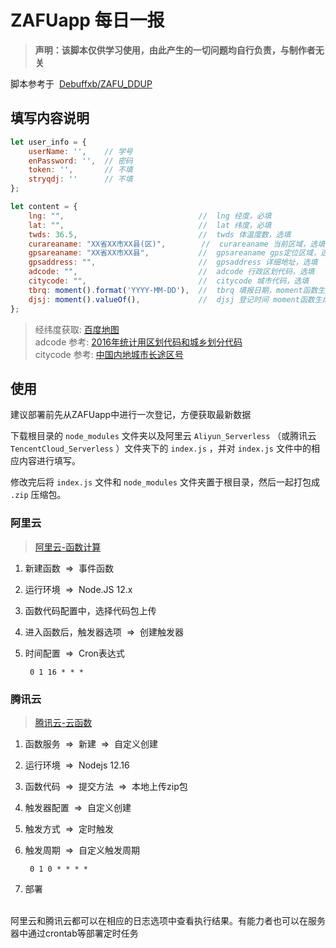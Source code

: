 # ZAFUapp 每日一报

>**声明：该脚本仅供学习使用，由此产生的一切问题均自行负责，与制作者无关**

脚本参考于&nbsp;&nbsp;[Debuffxb/ZAFU_DDUP](https://github.com/Debuffxb/ZAFU_DDUP)

## 填写内容说明

```javascript
let user_info = {
    userName: '',    // 学号
    enPassword: '',  // 密码
    token: '',       // 不填
    stryqdj: ''      // 不填
};

let content = {
    lng: "",                              //  lng 经度，必填
    lat: "",                              //  lat 纬度，必填
    twds: 36.5,                           //  twds 体温度数，选填
    curareaname: "XX省XX市XX县(区)",        //  curareaname 当前区域，选填，注意与经纬度相匹配
    gpsareaname: "XX省XX市XX县",           //  gpsareaname gps定位区域，选填，注意与经纬度相匹配
    gpsaddress: "",                       //  gpsaddress 详细地址，选填
    adcode: "",                           //  adcode 行政区划代码，选填
    citycode: "",                         //  citycode 城市代码，选填
    tbrq: moment().format('YYYY-MM-DD'),  //  tbrq 填报日期，moment函数生成 YYYY-MM-DD
    djsj: moment().valueOf(),             //  djsj 登记时间 moment函数生成 毫秒级时间戳
};
```

> 经纬度获取: [百度地图](https://api.map.baidu.com/lbsapi/getpoint/index.html)<br>
adcode 参考: [2016年统计用区划代码和城乡划分代码](http://www.mca.gov.cn/article/sj/xzqh/1980/2019/202002281436.html)<br>
citycode 参考: [中国内地城市长途区号](http://www.zjcargo.com/tool/incode.htm)

## 使用

建议部署前先从ZAFUapp中进行一次登记，方便获取最新数据

下载根目录的 `node_modules` 文件夹以及阿里云 `Aliyun_Serverless` （或腾讯云 `TencentCloud_Serverless` ）文件夹下的 `index.js` ，并对 `index.js` 文件中的相应内容进行填写。

修改完后将 `index.js` 文件和 `node_modules` 文件夹置于根目录，然后一起打包成 `.zip` 压缩包。



### 阿里云

>[阿里云-函数计算](https://www.aliyun.com/product/fc)

1. 新建函数&nbsp;&nbsp;=>&nbsp;&nbsp;事件函数
2. 运行环境&nbsp;&nbsp;=>&nbsp;&nbsp;Node.JS 12.x
3. 函数代码配置中，选择代码包上传
4. 进入函数后，触发器选项&nbsp;&nbsp;=>&nbsp;&nbsp;创建触发器
5. 时间配置&nbsp;&nbsp;=>&nbsp;&nbsp;Cron表达式

        0 1 16 * * *

### 腾讯云

>[腾讯云-云函数](https://cloud.tencent.com/product/scf)

1. 函数服务&nbsp;&nbsp;=>&nbsp;&nbsp;新建&nbsp;&nbsp;=>&nbsp;&nbsp;自定义创建
2. 运行环境&nbsp;&nbsp;=>&nbsp;&nbsp;Nodejs 12.16
3. 函数代码&nbsp;&nbsp;=>&nbsp;&nbsp;提交方法&nbsp;&nbsp;=>&nbsp;&nbsp;本地上传zip包
4. 触发器配置&nbsp;&nbsp;=>&nbsp;&nbsp;自定义创建
5. 触发方式&nbsp;&nbsp;=>&nbsp;&nbsp;定时触发
6. 触发周期&nbsp;&nbsp;=>&nbsp;&nbsp;自定义触发周期

        0 1 0 * * * *

7. 部署

<br>
阿里云和腾讯云都可以在相应的日志选项中查看执行结果。有能力者也可以在服务器中通过crontab等部署定时任务
